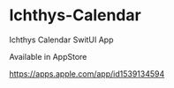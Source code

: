 # Ichthys-Calendar
Ichthys Calendar SwitUI App

Available in AppStore

https://apps.apple.com/app/id1539134594
